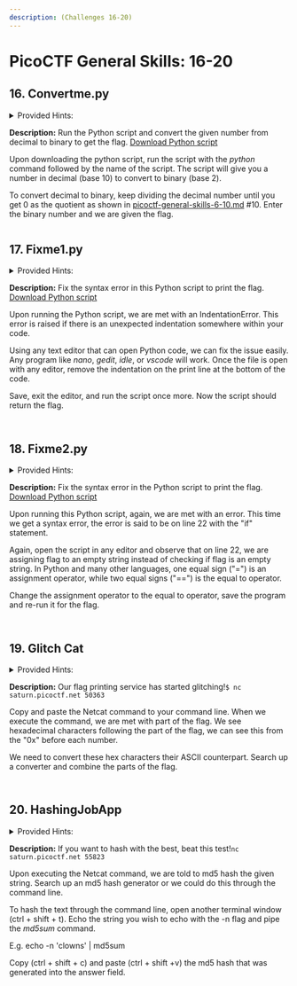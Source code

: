 ```yaml
---
description: (Challenges 16-20)
---
```


# PicoCTF General Skills: 16-20

## 16. Convertme.py

<details>

<summary>Provided Hints:</summary>

Look up a decimal to binary number conversion app on the web or use your computer's calculator!

The `str_xor` function does not need to be reverse engineered for this challenge.

If you have Python on your computer, you can download the script normally and run it. Otherwise, use the `wget` command in the webshell.

To use `wget` in the webshell, first right click on the download link and select 'Copy Link' or 'Copy Link Address'

Type everything after the dollar sign in the webshell: `$ wget` , then paste the link after the space after `wget` and press enter. This will download the script for you in the webshell so you can run it!

Finally, to run the script, type everything after the dollar sign and then press enter: `$ python3 convertme.py`

</details>

**Description:** Run the Python script and convert the given number from decimal to binary to get the flag. [Download Python script](https://artifacts.picoctf.net/c/23/convertme.py)

Upon downloading the python script, run the script with the _python_ command followed by the name of the script. The script will give you a number in decimal (base 10) to convert to binary (base 2).

To convert decimal to binary, keep dividing the decimal number until you get 0 as the quotient as shown in  [picoctf-general-skills-6-10.md](picoctf-general-skills-6-10.md "mention") #10. Enter the binary number and we are given the flag.

<figure><img src=".gitbook/assets/Screenshot_2023-05-25_11_30_41.png" alt=""><figcaption></figcaption></figure>

## 17. Fixme1.py

<details>

<summary>Provided Hints:</summary>

Indentation is very meaningful in Python

To view the file in the webshell, do: `$ nano fixme1.py`

To exit `nano`, press Ctrl and x and follow the on-screen prompts.

The `str_xor` function does not need to be reverse engineered for this challenge.

</details>

**Description:** Fix the syntax error in this Python script to print the flag. [Download Python script](https://artifacts.picoctf.net/c/25/fixme1.py)

Upon running the Python script, we are met with an IndentationError. This error is raised if there is an unexpected indentation somewhere within your code.

Using any text editor that can open Python code, we can fix the issue easily. Any program like _nano_, _gedit_, _idle_, or _vscode_ will work. Once the file is open with any editor, remove the indentation on the print line at the bottom of the code.

Save, exit the editor, and run the script once more. Now the script should return the flag.

<figure><img src=".gitbook/assets/Screenshot_2023-05-25_12_12_42.png" alt=""><figcaption></figcaption></figure>

<figure><img src=".gitbook/assets/Screenshot_2023-05-25_12_12_57.png" alt=""><figcaption></figcaption></figure>

## 18. Fixme2.py

<details>

<summary>Provided Hints:</summary>

Are equality and assignment the same symbol?

To view the file in the webshell, do: `$ nano fixme2.py`

To exit `nano`, press Ctrl and x and follow the on-screen prompts.

The `str_xor` function does not need to be reverse engineered for this challenge.

</details>

**Description:** Fix the syntax error in the Python script to print the flag. [Download Python script](https://artifacts.picoctf.net/c/6/fixme2.py)

Upon running this Python script, again, we are met with an error. This time we get a syntax error, the error is said to be on line 22 with the "if" statement.

Again, open the script in any editor and observe that on line 22, we are assigning flag to an empty string instead of checking if flag is an empty string. In Python and many other languages, one equal sign ("=") is an assignment operator, while two equal signs ("==") is the equal to operator.

Change the assignment operator to the equal to operator, save the program and re-run it for the flag.

<figure><img src=".gitbook/assets/Screenshot_2023-05-25_12_15_05.png" alt=""><figcaption></figcaption></figure>

<figure><img src=".gitbook/assets/Screenshot_2023-05-25_12_15_11.png" alt=""><figcaption></figcaption></figure>

## 19. Glitch Cat

<details>

<summary>Provided Hints:</summary>

ASCII is one of the most common encodings used in programming

We know that the glitch output is valid Python, somehow!

Press Ctrl and c on your keyboard to close your connection and return to the command prompt.

</details>

**Description:** Our flag printing service has started glitching!`$ nc saturn.picoctf.net 50363`

Copy and paste the Netcat command to your command line. When we execute the command, we are met with part of the flag. We see hexadecimal characters following the part of the flag, we can see this from the "0x" before each number.

We need to convert these hex characters their ASCII counterpart. Search up a converter and combine the parts of the flag.

<figure><img src=".gitbook/assets/Screenshot_2023-05-25_12_37_50.png" alt=""><figcaption></figcaption></figure>

<figure><img src=".gitbook/assets/Screenshot_2023-05-25_12_37_56.png" alt=""><figcaption></figcaption></figure>

## 20. HashingJobApp

<details>

<summary>Provided Hints:</summary>

You can use a commandline tool or web app to hash text

Press Ctrl and c on your keyboard to close your connection and return to the command prompt.

</details>

**Description:** If you want to hash with the best, beat this test!`nc saturn.picoctf.net 55823`&#x20;

Upon executing the Netcat command, we are told to md5 hash the given string. Search up an md5 hash generator or we could do this through the command line.&#x20;

To hash the text through the command line, open another terminal window (ctrl + shift + t). Echo the string you wish to echo with the -n flag and pipe the _md5sum_ command.&#x20;

E.g. echo -n 'clowns' | md5sum

Copy (ctrl + shift + c) and paste (ctrl + shift +v) the md5 hash that was generated into the answer field.

<figure><img src=".gitbook/assets/Screenshot_2023-05-25_12_51_10.png" alt=""><figcaption></figcaption></figure>

<figure><img src=".gitbook/assets/Screenshot_2023-05-25_12_51_12.png" alt=""><figcaption></figcaption></figure>
